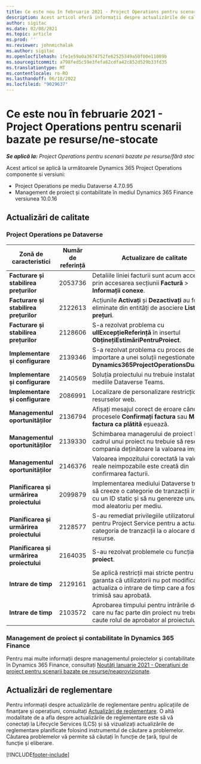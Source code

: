 ```yaml
---
title: Ce este nou în februarie 2021 - Project Operations pentru scenarii bazate pe resurse/ne-stocate
description: Acest articol oferă informații despre actualizările de calitate disponibile în versiunea din februarie 2021 a Operațiunilor de proiect pentru scenarii bazate pe resurse/nestoc.
author: sigitac
ms.date: 02/08/2021
ms.topic: article
ms.prod: ''
ms.reviewer: johnmichalak
ms.author: sigitac
ms.openlocfilehash: 1fe1e59a0a3674752fe62525349a50f00e11089b
ms.sourcegitcommit: a798fed5c59e3fefa62cdfa42c852d529b33fd35
ms.translationtype: MT
ms.contentlocale: ro-RO
ms.lasthandoff: 06/18/2022
ms.locfileid: "9029637"
---
```

# <a name="whats-new-february-2021---project-operations-for-resourcenon-stocked-based-scenarios"></a>Ce este nou în februarie 2021 - Project Operations pentru scenarii bazate pe resurse/ne-stocate

_**Se aplică la:** Project Operations pentru scenarii bazate pe resurse/fără stoc_

Acest articol se aplică la următoarele Dynamics 365 Project Operations componente si versiuni:

- Project Operations pe mediu Dataverse 4.7.0.95
- Management de proiect și contabilitate în mediul Dynamics 365 Finance versiunea 10.0.16 

## <a name="quality-updates"></a>Actualizări de calitate

### <a name="project-operations-on-dataverse"></a>Project Operations pe Dataverse

| **Zonă de caracteristici** | **Număr de referință** | **Actualizare de calitate** |
| --- | --- | --- |
| **Facturare și stabilirea prețurilor** | 2053736 | Detaliile liniei facturii sunt acum accesibile prin accesarea secțiunii **Factură** > **Informații conexe**. |
| **Facturare și stabilirea prețurilor** | 2122613 | Acțiunile **Activați** și **Dezactivați** au fost eliminate din entități de asociere **Listă de prețuri**. |
| **Facturare și stabilirea prețurilor** | 2128606 | S-a rezolvat problema cu **ullExcepțieReferință** în insertul **ObținețiEstimăriPentruProiect**. |
| **Implementare și configurare** | 2139346 | S-a rezolvat problema cu proces de importare a unei soluții negestionate **Dynamics365ProjectOperationsDualWrite**. |
| **Implementare și configurare** | 2140569 | Soluția proiectului nu trebuie instalată în mediile Dataverse Teams. |
| **Implementare și configurare** | 2086991 | Localizare de personalizare restricționată a resurselor web. |
| **Managementul oportunităților** | 2136794 | Afișați mesajul corect de eroare când procesele **Confirmați factura** sau **Marcați factura ca plătită** eșuează. |
| **Managementul oportunităților** | 2139330 | Schimbarea managerului de proiect în cadrul unui proiect nu trebuie să reseteze compania deținătoare la valoarea implicită. |
| **Managementul oportunităților** | 2146376 | Valoarea impozitului corectată la valorile reale neimpozabile este creată din confirmarea facturii. |
| **Planificarea și urmărirea proiectului** | 2099879 | Implementarea mediului Dataverse trebuie să creeze o categorie de tranzacții implicită cu un ID static și să nu genereze unul în mod aleatoriu per mediu. |
| **Planificarea și urmărirea proiectului** | 2128577 | S-au remediat privilegiile utilizatorului pentru Project Service pentru a actualiza categoria de tranzacții la o alocare de resurse. |
| **Planificarea și urmărirea proiectului** | 2164035 | S-au rezolvat problemele cu funcția **Copiați proiect**. |
| **Intrare de timp** | 2129161 | Se aplică restricții mai stricte pentru a garanta că utilizatorii nu pot modifica și actualiza o intrare de timp care a fost trimisă sau aprobată. |
| **Intrare de timp** | 2103572 | Aprobarea timpului pentru intrările de timp care nu fac parte din proiect nu trebuie să caute rolul de aprobator al proiectului. |

### <a name="project-management-and-accounting-in-dynamics-365-finance"></a>Management de proiect și contabilitate în Dynamics 365 Finance 

Pentru mai multe informații despre managementul proiectelor și contabilitate în Dynamics 365 Finance, consultați [Noutăți Ianuarie 2021 - Operațiuni de proiect pentru scenarii bazate pe resurse/neaprovizionate](whats-new-jan-2021-resource-based.md).


## <a name="regulatory-updates"></a>Actualizări de reglementare

Pentru informații despre actualizările de reglementare pentru aplicațiile de finanțare și operațiuni, consultați [Actualizări de reglementare](/dynamics365/finance/localizations/regulatory-updates). O altă modalitate de a afla despre actualizările de reglementare este să vă conectați la Lifecycle Services (LCS) și să vizualizați actualizările de reglementare planificate folosind instrumentul de căutare a problemelor. Căutarea problemelor vă permite să căutați în funcție de țară, tipul de funcție și eliberare.


[!INCLUDE[footer-include](../includes/footer-banner.md)]